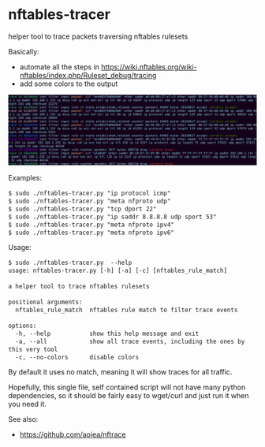 # nftables-tracer
helper tool to trace packets traversing nftables rulesets

Basically:
 * automate all the steps in https://wiki.nftables.org/wiki-nftables/index.php/Ruleset_debug/tracing
 * add some colors to the output

![Screenshot](https://raw.githubusercontent.com/aborrero/nftables-tracer/main/screenshot.png)

Examples:

```
$ sudo ./nftables-tracer.py "ip protocol icmp"
$ sudo ./nftables-tracer.py "meta nfproto udp"
$ sudo ./nftables-tracer.py "tcp dport 22"
$ sudo ./nftables-tracer.py "ip saddr 8.8.8.8 udp sport 53"
$ sudo ./nftables-tracer.py "meta nfproto ipv4"
$ sudo ./nftables-tracer.py "meta nfproto ipv6"
```

Usage:

```
$ sudo ./nftables-tracer.py  --help
usage: nftables-tracer.py [-h] [-a] [-c] [nftables_rule_match]

a helper tool to trace nftables rulesets

positional arguments:
  nftables_rule_match  nftables rule match to filter trace events

options:
  -h, --help           show this help message and exit
  -a, --all            show all trace events, including the ones by this very tool
  -c, --no-colors      disable colors
```

By default it uses no match, meaning it will show traces for all traffic.

Hopefully, this single file, self contained script will not have many python dependencies, so it should be fairly
easy to wget/curl and just run it when you need it.

See also:
 * https://github.com/aojea/nftrace
